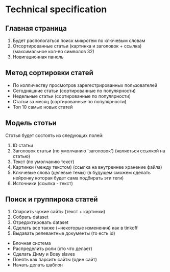 # Technical specification

## Главная страница
1) Будет распологаться поиск микротем по ключевым словам
2) Отсортированные статьи (картинка и заголовок + ссылка) (максимальное кол-во символов 32)
3) Новигационная панель
## Метод сортировки статей
* По колличеству просмотров зарегестрированных пользователей 
* Сегодняшние статьи (сортированные по популярности)
* Недельные статьи (сортированные по популярности)
* Статьи за месяц (сортированные по популярности)
* Топ 10 самых новых статей
## Модель стотьи 
Стотья будет состоять из следующих полей:
1) ID статьи 
2) Заголовок статьи (по умолчанию 'заголовок') (являеться ссылкой на статью)
3) Текст (по умолчанию текст)
4) Картинки (между текстом) (ссылка на внутреннее хранение файла)
5) Ключевые слова (целевые темы) (в будущем сможем сделать нейронку которая будет сама подбирать эти теги)
6) Источники (ссылка - текст)
## Поиск и группирока статей
1) Спарсить чужие сайты (текст + картинки)
2) Собрать dataset
3) Отредоктировать dataset
4) Сделать все также (+некоторые изменения) как в tinkoff
5) Выдавать релевантные документы (то есть id)

* Блочная система
* Распределить роли (кто что делает)
* Сделать Диму и Вову slaves
* Понять как парсить сайты (один сайт)
* Начать делать шаблон
